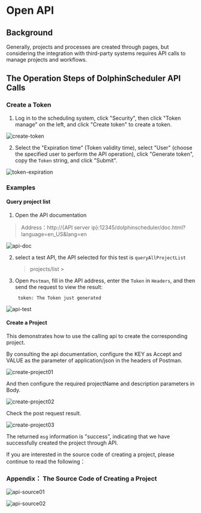 # Open API

## Background

Generally, projects and processes are created through pages, but considering the integration with third-party systems requires API calls to manage projects and workflows.

## The Operation Steps of DolphinScheduler API Calls

### Create a Token

1. Log in to the scheduling system, click "Security", then click "Token manage" on the left, and click "Create token" to create a token.

![create-token](/img/new_ui/dev/security/create-token.png)

2. Select the "Expiration time" (Token validity time), select "User" (choose the specified user to perform the API operation), click "Generate token", copy the `Token` string, and click "Submit".

![token-expiration](/img/new_ui/dev/open-api/token_expiration.png)

### Examples

#### Query project list

1. Open the API documentation 

> Address：http://{API server ip}:12345/dolphinscheduler/doc.html?language=en_US&lang=en

![api-doc](/img/new_ui/dev/open-api/api_doc.png)

2. select a test API, the API selected for this test is `queryAllProjectList`

    > projects/list
                                                                                  >
3. Open `Postman`, fill in the API address, enter the `Token` in `Headers`, and then send the request to view the result:
    
   ```
    token: The Token just generated
    ```
   
![api-test](/img/new_ui/dev/open-api/api_test.png)

#### Create a Project

This demonstrates how to use the calling api to create the corresponding project.

By consulting the api documentation, configure the KEY as Accept and VALUE as the parameter of application/json in the headers of Postman.

![create-project01](/img/new_ui/dev/open-api/create_project01.png)

And then configure the required projectName and description parameters in Body.

![create-project02](/img/new_ui/dev/open-api/create_project02.png)

Check the post request result.

![create-project03](/img/new_ui/dev/open-api/create_project03.png)

The returned `msg` information is "success", indicating that we have successfully created the project through API.

If you are interested in the source code of creating a project, please continue to read the following：

### Appendix： The Source Code of Creating a Project

![api-source01](/img/new_ui/dev/open-api/api_source01.png)

![api-source02](/img/new_ui/dev/open-api/api_source02.png)



